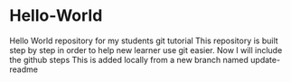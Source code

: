 # Hello-World
Hello World repository for my students git tutorial
This repository is built step by step in order to help new learner use git easier.
Now I will include the github steps
This is added locally from a new branch named update-readme